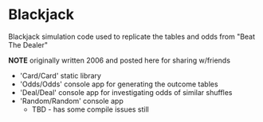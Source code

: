 # Blackjack 

Blackjack simulation code used to replicate the tables and odds from "Beat The Dealer"

**NOTE** originally written 2006 and posted here for sharing w/friends

* 'Card/Card' static library
* 'Odds/Odds' console app for generating the outcome tables
* 'Deal/Deal' console app for investigating odds of similar shuffles
* 'Random/Random' console app
  * TBD - has some compile issues still

